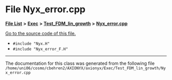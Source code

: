 
# File Nyx\_error.cpp


[**File List**](files.md) **>** [**Exec**](dir_43a12cefb7942b6f49b5b628aafd3192.md) **>** [**Test\_FDM\_lin\_growth**](dir_97d68d96f71fb742273f5b8113c9a269.md) **>** [**Nyx\_error.cpp**](Exec_2Test__FDM__lin__growth_2Nyx__error_8cpp.md)

[Go to the source code of this file.](Exec_2Test__FDM__lin__growth_2Nyx__error_8cpp_source.md)



* `#include "Nyx.H"`
* `#include "Nyx_error_F.H"`
























------------------------------
The documentation for this class was generated from the following file `/home/uni06/cosmo/cbehren2/AXIONYX/axionyx/Exec/Test_FDM_lin_growth/Nyx_error.cpp`
